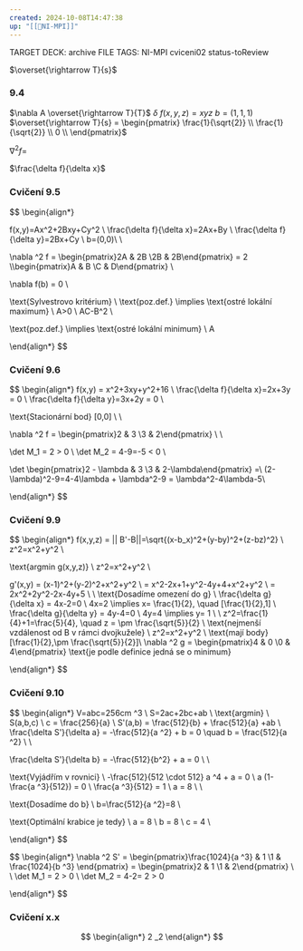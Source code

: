 ```yaml
---
created: 2024-10-08T14:47:38
up: "[[📖NI-MPI]]"
---
```


TARGET DECK: archive
FILE TAGS: NI-MPI cviceni02 status-toReview

$\overset{\rightarrow T}{s}$

### 9.4

$\nabla A \overset{\rightarrow T}{T}$
$\delta$
$f(x,y,z) = xyz$
$b = (1,1,1)$
$\overset{\rightarrow T}{s} = \begin{pmatrix} \frac{1}{\sqrt{2}} \\ \frac{1}{\sqrt{2}} \\ 0 \\  \end{pmatrix}$

$\nabla ^2 f =$

$\frac{\delta f}{\delta x}$

### Cvičení 9.5

$$
\begin{align*}

f(x,y)=Ax^2+2Bxy+Cy^2 \\
\frac{\delta f}{\delta x}=2Ax+By \\
\frac{\delta f}{\delta y}=2Bx+Cy \\
b=(0,0)\\ \\

\nabla ^2 f = \begin{pmatrix}2A & 2B \\2B & 2B\end{pmatrix} = 2 \\\begin{pmatrix}A & B \\C & D\end{pmatrix} \\

\nabla f(b) = 0 \\

\text{Sylvestrovo kritérium} \\
\text{poz.def.} \implies \text{ostré lokální maximum} \\
A>0 \\
AC-B^2 \\

\text{poz.def.} \implies \text{ostré lokální minimum} \\
A


\end{align*}
$$

### Cvičení 9.6

$$
\begin{align*}
f(x,y) = x^2+3xy+y^2+16 \\
\frac{\delta f}{\delta x}=2x+3y = 0 \\
\frac{\delta f}{\delta y}=3x+2y = 0 \\

\text{Stacionární bod} [0,0] \\ \\

\nabla ^2 f = \begin{pmatrix}2 & 3 \\3 & 2\end{pmatrix} \\ \\

\det M_1 = 2 > 0 \\
\det M_2 = 4-9=-5 < 0 \\

\det \begin{pmatrix}2 - \lambda & 3 \\3 & 2-\lambda\end{pmatrix} =\\ (2-\lambda)^2-9=4-4\lambda + \lambda^2-9 = \lambda^2-4\lambda-5\\


\end{align*}
$$

### Cvičení 9.9

<!-- Latex Equation -->

$$
\begin{align*}
f(x,y,z) = || B'-B||=\sqrt{(x-b_x)^2+(y-by)^2+(z-bz)^2} \\
z^2=x^2+y^2 \\

\text{argmin g(x,y,z)} \\
z^2=x^2+y^2 \\

g'(x,y) = (x-1)^2+(y-2)^2+x^2+y^2 \\
= x^2-2x+1+y^2-4y+4+x^2+y^2 \\
= 2x^2+2y^2-2x-4y+5 \\
\\
\text{Dosadíme omezení do g} \\
\frac{\delta g}{\delta x} = 4x-2=0 \\
4x=2 \implies x= \frac{1}{2}, \quad [\frac{1}{2},1] \\
\frac{\delta g}{\delta y} = 4y-4=0 \\
4y=4 \implies y= 1 \\
\\
z^2=\frac{1}{4}+1=\frac{5}{4}, \quad z = \pm \frac{\sqrt{5}}{2} \\
\text{nejmenší vzdálenost od B v rámci dvojkužele} \\
z^2=x^2+y^2 \\
\text{mají body} [\frac{1}{2},\pm \frac{\sqrt{5}}{2}]\\
\nabla ^2 g = \begin{pmatrix}4 & 0 \\0 & 4\end{pmatrix} \text{je podle definice jedná se o minimum}

\end{align*}
$$

### Cvičení 9.10

<!-- Latex Equation -->

$$
\begin{align*}
V=abc=256cm ^3 \\
S=2ac+2bc+ab \\
\text{argmin} \ S(a,b,c) \\
c = \frac{256}{a} \\
S'(a,b) = \frac{512}{b} + \frac{512}{a} +ab \\
\frac{\delta S'}{\delta a} = -\frac{512}{a ^2} + b = 0 \quad b = \frac{512}{a ^2} \\ \\

\frac{\delta S'}{\delta b} = -\frac{512}{b^2} + a = 0 \\ \\

\text{Vyjádřím v rovnici} \\
-\frac{512}{512 \cdot 512} a ^4 + a = 0 \\
a (1- \frac{a ^3}{512}) = 0 \\
\frac{a ^3}{512} = 1 \\
a = 8 \\ \\

\text{Dosadíme do b} \\
b=\frac{512}{a ^2}=8 \\

\text{Optimální krabice je tedy} \\
a = 8 \\
b = 8 \\
c = 4 \\

\end{align*}
$$

<!-- Latex Equation -->

$$
\begin{align*}
\nabla ^2 S' = \begin{pmatrix}\frac{1024}{a ^3} & 1 \\1 & \frac{1024}{b ^3} \end{pmatrix} = \begin{pmatrix}2 & 1 \\1 & 2\end{pmatrix} \\ \\
\det M_1 = 2 > 0 \\
\det M_2 = 4-2= 2 > 0

\end{align*}
$$

### Cvičení x.x

<!-- Latex Equation -->

$$
\begin{align*}
2 _2
\end{align*}
$$
